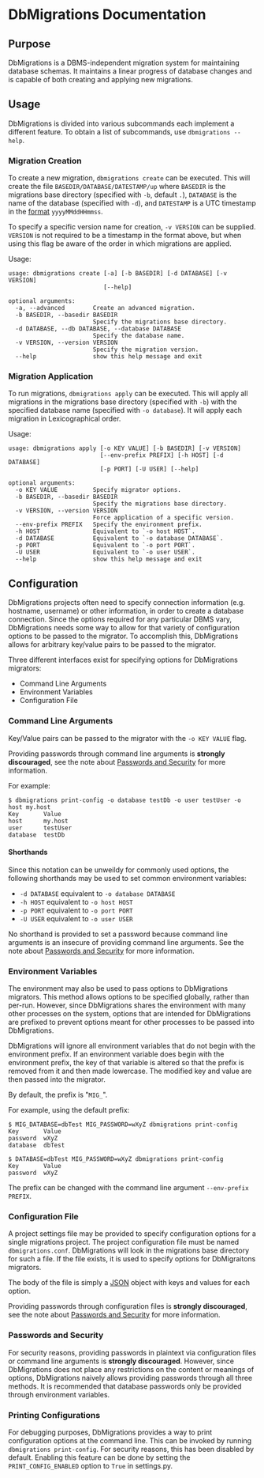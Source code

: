 DbMigrations Documentation
==========================

Purpose
-------

DbMigrations is a DBMS-independent migration system for maintaining database schemas. It maintains a linear progress of database changes and is capable of both creating and applying new migrations.

Usage
-----

DbMigrations is divided into various subcommands each implement a different feature. To obtain a list of subcommands, use `dbmigrations --help`.

### Migration Creation

To create a new migration, `dbmigrations create` can be executed. This will create the file `BASEDIR/DATABASE/DATESTAMP/up` where `BASEDIR` is the migrations base directory (specified with `-b`, default `.`), `DATABASE` is the name of the database (specified with `-d`), and `DATESTAMP` is a UTC timestamp in the [format](http://docs.oracle.com/javase/6/docs/api/java/text/SimpleDateFormat.html) `yyyyMMddHHmmss`.

To specify a specific version name for creation, `-v VERSION` can be supplied. `VERSION` is not required to be a timestamp in the format above, but when using this flag be aware of the order in which migrations are applied.

Usage:

    usage: dbmigrations create [-a] [-b BASEDIR] [-d DATABASE] [-v VERSION]
                               [--help]

    optional arguments:
      -a, --advanced        Create an advanced migration.
      -b BASEDIR, --basedir BASEDIR
                            Specify the migrations base directory.
      -d DATABASE, --db DATABASE, --database DATABASE
                            Specify the database name.
      -v VERSION, --version VERSION
                            Specify the migration version.
      --help                show this help message and exit

### Migration Application

To run migrations, `dbmigrations apply` can be executed. This will apply all migrations in the migrations base directory (specified with `-b`) with the specified database name (specified with `-o database`). It will apply each migration in Lexicographical order.

Usage:

    usage: dbmigrations apply [-o KEY VALUE] [-b BASEDIR] [-v VERSION]
                              [--env-prefix PREFIX] [-h HOST] [-d DATABASE]
                              [-p PORT] [-U USER] [--help]

    optional arguments:
      -o KEY VALUE          Specify migrator options.
      -b BASEDIR, --basedir BASEDIR
                            Specify the migrations base directory.
      -v VERSION, --version VERSION
                            Force application of a specific version.
      --env-prefix PREFIX   Specify the environment prefix.
      -h HOST               Equivalent to `-o host HOST`.
      -d DATABASE           Equivalent to `-o database DATABASE`.
      -p PORT               Equivalent to `-o port PORT`.
      -U USER               Equivalent to `-o user USER`.
      --help                show this help message and exit

Configuration
-------------
DbMigrations projects often need to specify connection information (e.g. hostname, username) or other information, in order to create a database connection. Since the options required for any particular DBMS vary, DbMigrations needs some way to allow for that variety of configuration options to be passed to the migrator. To accomplish this, DbMigrations allows for arbitrary key/value pairs to be passed to the migrator.

Three different interfaces exist for specifying options for DbMigrations migrators:

 - Command Line Arguments
 - Environment Variables
 - Configuration File

### Command Line Arguments

Key/Value pairs can be passed to the migrator with the `-o KEY VALUE` flag.

Providing passwords through command line arguments is **strongly discouraged**, see the note about [Passwords and Security](#passwords-and-security) for more information.

For example:

    $ dbmigrations print-config -o database testDb -o user testUser -o host my.host 
    Key       Value
    host      my.host
    user      testUser
    database  testDb

#### Shorthands

Since this notation can be unweildy for commonly used options, the following shorthands may be used to set common environment variables:

 - `-d DATABASE` equivalent to `-o database DATABASE`
 - `-h HOST` equivalent to `-o host HOST`
 - `-p PORT` equivalent to `-o port PORT`
 - `-U USER` equivalent to `-o user USER`

No shorthand is provided to set a password because command line arguments is an insecure of providing command line arguments. See the note about [Passwords and Security](#passwords-and-security) for more information.

### Environment Variables

The environment may also be used to pass options to DbMigrations migrators. This method allows options to be specified globally, rather than per-run. However, since DbMigrations shares the environment with many other processes on the system, options that are intended for DbMigrations are prefixed to prevent options meant for other processes to be passed into DbMigrations.

DbMigrations will ignore all environment variables that do not begin with the environment prefix. If an environment variable does begin with the environment prefix, the key of that variable is altered so that the prefix is removed from it and then made lowercase. The modified key and value are then passed into the migrator.

By default, the prefix is "`MIG_`".

For example, using the default prefix:

    $ MIG_DATABASE=dbTest MIG_PASSWORD=wXyZ dbmigrations print-config
    Key       Value
    password  wXyZ
    database  dbTest

    $ DATABASE=dbTest MIG_PASSWORD=wXyZ dbmigrations print-config
    Key       Value
    password  wXyZ

The prefix can be changed with the command line argument `--env-prefix PREFIX`.

### Configuration File

A project settings file may be provided to specify configuration options for a single migrations project. The project configuration file must be named `dbmigrations.conf`. DbMigrations will look in the  migrations base directory for such a file. If the file exists, it is used to specify options for DbMigraitons migrators.

The body of the file is simply a [JSON](http://www.json.org/) object with keys and values for each option.

Providing passwords through configuration files is **strongly discouraged**, see the note about [Passwords and Security](#passwords-and-security) for more information.

### Passwords and Security

For security reasons, providing passwords in plaintext via configuration files or command line arguments is **strongly discouraged**. However, since DbMigrations does not place any restrictions on the content or meanings of options, DbMigrations naively allows providing passwords through all three methods. It is recommended that database passwords only be provided through environment variables.

### Printing Configurations

For debugging purposes, DbMigrations provides a way to print configuration options at the command line. This can be invoked by running `dbmigrations print-config`. For security reasons, this has been disabled by default. Enabling this feature can be done by setting the `PRINT_CONFIG_ENABLED` option to `True` in settings.py.